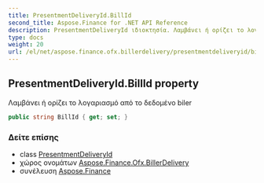 ```yaml
---
title: PresentmentDeliveryId.BillId
second_title: Aspose.Finance for .NET API Reference
description: PresentmentDeliveryId ιδιοκτησία. Λαμβάνει ή ορίζει το λογαριασμό από το δεδομένο biler
type: docs
weight: 20
url: /el/net/aspose.finance.ofx.billerdelivery/presentmentdeliveryid/billid/
---
```

## PresentmentDeliveryId.BillId property

Λαμβάνει ή ορίζει το λογαριασμό από το δεδομένο biler

```csharp
public string BillId { get; set; }
```

### Δείτε επίσης

* class [PresentmentDeliveryId](../)
* χώρος ονομάτων [Aspose.Finance.Ofx.BillerDelivery](../../presentmentdeliveryid/)
* συνέλευση [Aspose.Finance](../../../)


